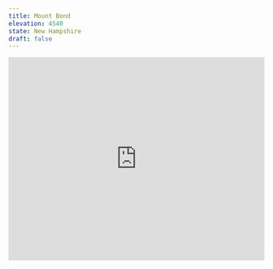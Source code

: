 ```yaml
---
title: Mount Bond 
elevation: 4540
state: New Hampshire
draft: false
---
```

<iframe class="alltrails" src="https://www.alltrails.com/widget/recording/afternoon-hike-at-mount-bond-and-the-cliffs-via-lincoln-woods-trail-0c5534f?u=i&sh=q5vqbr" width="100%" height="400" frameBorder="0" scrolling="no" marginHeight="0" marginWidth="0" title="AllTrails: Trail Guides and Maps for Hiking, Camping, and Running"></iframe>
